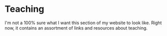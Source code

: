 # Teaching

I'm not a 100% sure what I want this section of my website to look like.
Right now, it contains an assortment of links and resources about teaching. 
